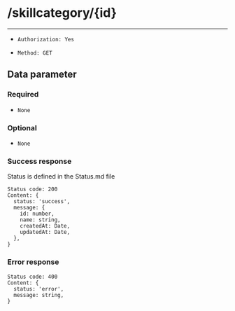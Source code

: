# /skillcategory/{id}

---

- `Authorization: Yes`

- `Method: GET`

## Data parameter

### Required

- `None`

### Optional

- `None`

### Success response

Status is defined in the Status.md file

```
Status code: 200
Content: {
  status: 'success',
  message: {
    id: number,
    name: string,
    createdAt: Date,
    updatedAt: Date,
  },
}
```

### Error response

```
Status code: 400
Content: {
  status: 'error',
  message: string,
}
```
